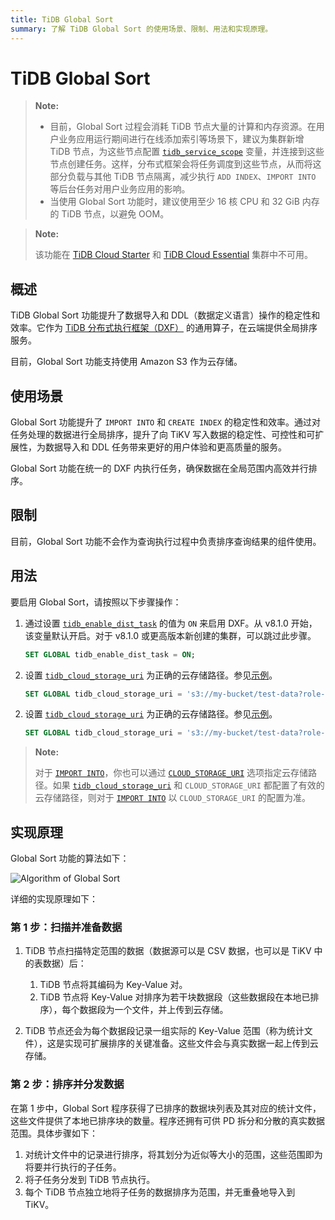 ```yaml
---
title: TiDB Global Sort
summary: 了解 TiDB Global Sort 的使用场景、限制、用法和实现原理。
---
```


<!-- markdownlint-disable MD029 -->
<!-- markdownlint-disable MD046 -->

# TiDB Global Sort

> **Note:**
>
> - 目前，Global Sort 过程会消耗 TiDB 节点大量的计算和内存资源。在用户业务应用运行期间进行在线添加索引等场景下，建议为集群新增 TiDB 节点，为这些节点配置 [`tidb_service_scope`](/system-variables.md#tidb_service_scope-new-in-v740) 变量，并连接到这些节点创建任务。这样，分布式框架会将任务调度到这些节点，从而将这部分负载与其他 TiDB 节点隔离，减少执行 `ADD INDEX`、`IMPORT INTO` 等后台任务对用户业务应用的影响。
> - 当使用 Global Sort 功能时，建议使用至少 16 核 CPU 和 32 GiB 内存的 TiDB 节点，以避免 OOM。

> **Note:**
>
> 该功能在 [TiDB Cloud Starter](https://docs.pingcap.com/tidbcloud/select-cluster-tier#starter) 和 [TiDB Cloud Essential](https://docs.pingcap.com/tidbcloud/select-cluster-tier#essential) 集群中不可用。

## 概述

TiDB Global Sort 功能提升了数据导入和 DDL（数据定义语言）操作的稳定性和效率。它作为 [TiDB 分布式执行框架（DXF）](/tidb-distributed-execution-framework.md) 的通用算子，在云端提供全局排序服务。

目前，Global Sort 功能支持使用 Amazon S3 作为云存储。

## 使用场景

Global Sort 功能提升了 `IMPORT INTO` 和 `CREATE INDEX` 的稳定性和效率。通过对任务处理的数据进行全局排序，提升了向 TiKV 写入数据的稳定性、可控性和可扩展性，为数据导入和 DDL 任务带来更好的用户体验和更高质量的服务。

Global Sort 功能在统一的 DXF 内执行任务，确保数据在全局范围内高效并行排序。

## 限制

目前，Global Sort 功能不会作为查询执行过程中负责排序查询结果的组件使用。

## 用法

要启用 Global Sort，请按照以下步骤操作：

1. 通过设置 [`tidb_enable_dist_task`](/system-variables.md#tidb_enable_dist_task-new-in-v710) 的值为 `ON` 来启用 DXF。从 v8.1.0 开始，该变量默认开启。对于 v8.1.0 或更高版本新创建的集群，可以跳过此步骤。

    ```sql
    SET GLOBAL tidb_enable_dist_task = ON;
    ```

<CustomContent platform="tidb">

2. 设置 [`tidb_cloud_storage_uri`](/system-variables.md#tidb_cloud_storage_uri-new-in-v740) 为正确的云存储路径。参见[示例](/br/backup-and-restore-storages.md)。

    ```sql
    SET GLOBAL tidb_cloud_storage_uri = 's3://my-bucket/test-data?role-arn=arn:aws:iam::888888888888:role/my-role'
    ```

</CustomContent>
<CustomContent platform="tidb-cloud">

2. 设置 [`tidb_cloud_storage_uri`](/system-variables.md#tidb_cloud_storage_uri-new-in-v740) 为正确的云存储路径。参见[示例](https://docs.pingcap.com/tidb/stable/backup-and-restore-storages)。

    ```sql
    SET GLOBAL tidb_cloud_storage_uri = 's3://my-bucket/test-data?role-arn=arn:aws:iam::888888888888:role/my-role'
    ```

</CustomContent>

> **Note:**
>
> 对于 [`IMPORT INTO`](/sql-statements/sql-statement-import-into.md)，你也可以通过 [`CLOUD_STORAGE_URI`](/sql-statements/sql-statement-import-into.md#withoptions) 选项指定云存储路径。如果 [`tidb_cloud_storage_uri`](/system-variables.md#tidb_cloud_storage_uri-new-in-v740) 和 `CLOUD_STORAGE_URI` 都配置了有效的云存储路径，则对于 [`IMPORT INTO`](/sql-statements/sql-statement-import-into.md) 以 `CLOUD_STORAGE_URI` 的配置为准。

## 实现原理

Global Sort 功能的算法如下：

![Algorithm of Global Sort](https://docs-download.pingcap.com/media/images/docs/dist-task/global-sort.jpeg)

详细的实现原理如下：

### 第 1 步：扫描并准备数据

1. TiDB 节点扫描特定范围的数据（数据源可以是 CSV 数据，也可以是 TiKV 中的表数据）后：

    1. TiDB 节点将其编码为 Key-Value 对。
    2. TiDB 节点将 Key-Value 对排序为若干块数据段（这些数据段在本地已排序），每个数据段为一个文件，并上传到云存储。

2. TiDB 节点还会为每个数据段记录一组实际的 Key-Value 范围（称为统计文件），这是实现可扩展排序的关键准备。这些文件会与真实数据一起上传到云存储。

### 第 2 步：排序并分发数据

在第 1 步中，Global Sort 程序获得了已排序的数据块列表及其对应的统计文件，这些文件提供了本地已排序块的数量。程序还拥有可供 PD 拆分和分散的真实数据范围。具体步骤如下：

1. 对统计文件中的记录进行排序，将其划分为近似等大小的范围，这些范围即为将要并行执行的子任务。
2. 将子任务分发到 TiDB 节点执行。
3. 每个 TiDB 节点独立地将子任务的数据排序为范围，并无重叠地导入到 TiKV。